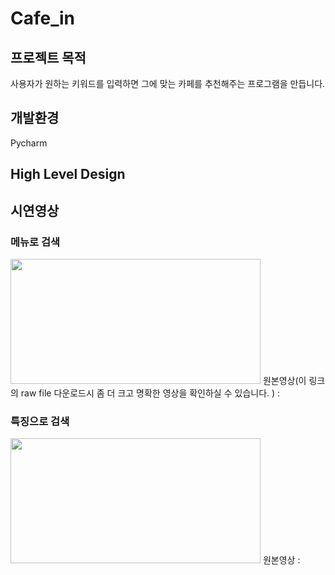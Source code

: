 # Cafe_in
## 프로젝트 목적
사용자가 원하는 키워드를 입력하면 그에 맞는 카페를 추천해주는 프로그램을 만듭니다. 
## 개발환경
Pycharm
## High Level Design

## 시연영상
### 메뉴로 검색
<img src="./img_video/find_by_menu.gif" width=400 height=200>
원본영상(이 링크의 raw file 다운로드시 좀 더 크고 명확한 영상을 확인하실 수 있습니다. ) :


### 특징으로 검색
<img src="./img_video/find_by_keyword.gif" width=400 height=200>
원본영상 :









